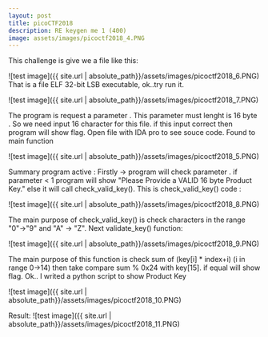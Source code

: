 ```yaml
---
layout: post
title: picoCTF2018
description: RE keygen me 1 (400)
image: assets/images/picoctf2018_4.PNG
---
```

This challenge is give we a file like this:

![test image]({{ site.url | absolute_path}}/assets/images/picoctf2018_6.PNG)
That is a file ELF 32-bit  LSB executable,
ok..try run it.

![test image]({{ site.url | absolute_path}}/assets/images/picoctf2018_7.PNG)

The program is request a parameter . This parameter must lenght is 16 byte . So we need input 16 character for this file. if this input correct then program will show flag.
Open file with IDA pro to see souce code. Found to main function 

![test image]({{ site.url | absolute_path}}/assets/images/picoctf2018_5.PNG)

Summary program active :
Firstly -> program will check parameter . if parameter < 1 program will show "Please Provide a VALID 16 byte Product Key." else it will call check_valid_key(). This is check_valid_key() code :

![test image]({{ site.url | absolute_path}}/assets/images/picoctf2018_8.PNG)

The main purpose of check_valid_key() is check characters in the range "0"->"9" and "A" -> "Z".
Next validate_key() function:

![test image]({{ site.url | absolute_path}}/assets/images/picoctf2018_9.PNG)

The main purpose of this function is check sum of (key[i] * index+i) (i in range 0->14) then take compare sum % 0x24 with key[15]. if equal will show flag.
Ok.. I writed a python script to show Product Key

![test image]({{ site.url | absolute_path}}/assets/images/picoctf2018_10.PNG)

Result:
![test image]({{ site.url | absolute_path}}/assets/images/picoctf2018_11.PNG)
